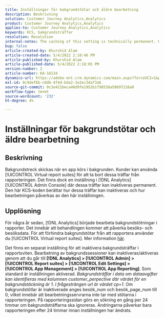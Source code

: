 ```yaml
---
title: Inställningar för bakgrundstötar och äldre bearbetning
description: Beskrivning
solution: Customer Journey Analytics,Analytics
product: Customer Journey Analytics,Analytics
applies-to: Customer Journey Analytics,Analytics
keywords: KCS, bakgrundsträffar
resolution: Resolution
internal-notes: The caching of this setting is technically permanent. However, since we restart those services daily, we are practically manually busting that cache once very 24 hours. The setting caching behavior isn't really documented and is more just of an implementation detail. Therefore, be careful when sharing the information with customers.
bug: false
article-created-by: Khurshid Alam
article-created-date: 5/4/2022 2:10:46 PM
article-published-by: Khurshid Alam
article-published-date: 5/4/2022 2:18:05 PM
version-number: 2
article-number: KA-16134
dynamics-url: https://adobe-ent.crm.dynamics.com/main.aspx?forceUCI=1&pagetype=entityrecord&etn=knowledgearticle&id=d34c29fc-b3cb-ec11-a7b5-6045bd00dbbc
exl-id: 8c9def6b-c0db-4f4d-bda2-1e2ec3daf3ab
source-git-commit: 0c3e421beca46d9fe1952b1f98538a50697216a0
workflow-type: tm+mt
source-wordcount: '232'
ht-degree: 4%

---
```


# Inställningar för bakgrundstötar och äldre bearbetning

## Beskrivning


Bakgrundstreck skickas när en app körs i bakgrunden. Kunder kan använda [!UICONTROL Virtual report suites] för att ta bort dessa träffar från rapporteringen. Det finns dock en inställning i [!DNL Analytics] [!UICONTROL Admin Console] där dessa träffar kan inaktiveras permanent. Den här KCS-koden berättar hur dessa träffar kan inaktiveras och hur bearbetningen påverkas av den här inställningen.


## Upplösning


För några år sedan, [!DNL Analytics] började bearbeta bakgrundstötningar i rapporter. Det innebär att behandlingen kommer att påverka besöks- och besöksdata. För att förhindra bakgrundstötar från att rapportera använder du [!UICONTROL Virtual report suites]. Mer information [här](https://docs.adobe.com/content/help/en/analytics/components/virtual-report-suites/vrs-components.html).

Det finns en separat inställning för att inaktivera bakgrundsträffar i rapportsviten. Bearbetning av bakgrundssessioner kan inaktiveras/aktiveras genom att du går till <b>[!DNL Analytics] > [!UICONTROL Admin] > [!UICONTROL Report suites] > [!UICONTROL Edit Settings] > [!UICONTROL App Management] > [!UICONTROL App Reporting]</b>. Som standard är inställningen aktiverad.
*Bakgrundsträffar i data om dataavgifter kan identifieras med kolumnen customer_perpective där värdet för en bakgrundstäckning är 1. I frågesträngen url är värdet cp=1.*
Om bakgrundstötlar är inaktiverade anges besök_num och besök_page_num till 0, vilket innebär att bearbetningsservrarna inte tar med stötarna i rapporteringen. På rapporteringssidan görs en sökning en gång per 24 timmar om bakgrundsträffarna ska ignoreras. Ändringarna påverkar bara rapporteringen efter 24 timmar innan inställningen har ändrats.
